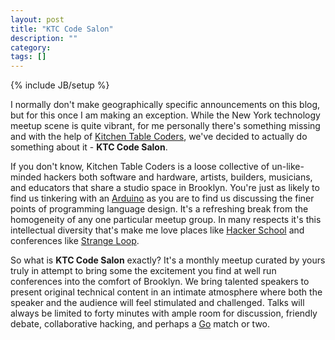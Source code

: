 ```yaml
---
layout: post
title: "KTC Code Salon"
description: ""
category: 
tags: []
---
```

{% include JB/setup %}

I normally don't make geographically specific announcements on this
blog, but for this once I am making an exception. While the New York
technology meetup scene is quite vibrant, for me personally there's
something missing and with the help of
[Kitchen Table Coders](kitchentablecoders.com), we've decided to
actually do something about it - **KTC Code Salon**.

If you don't know, Kitchen Table Coders is a loose collective of
un-like-minded hackers both software and hardware, artists, builders,
musicians, and educators that share a studio space in Brooklyn. You're
just as likely to find us tinkering with an
[Arduino](http://arduino.cc/) as you are to find us discussing the
finer points of programming language design. It's a refreshing break
from the homogeneity of any one particular meetup group. In many
respects it's this intellectual diversity that's make me love places
like [Hacker School](hackerschool.com) and conferences like
[Strange Loop](thestrangeloop).

So what is **KTC Code Salon** exactly? It's a monthly meetup curated
by yours truly in attempt to bring some the excitement you find at
well run conferences into the comfort of Brooklyn. We bring talented
speakers to present original technical content in an intimate
atmosphere where both the speaker and the audience will feel
stimulated and challenged. Talks will always be limited to forty
minutes with ample room for discussion, friendly debate, collaborative
hacking, and perhaps a [Go](http://senseis.xmp.net/?WhatIsGo)
match or two.
